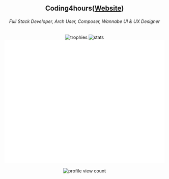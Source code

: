 <div align="center">
  <h2>Coding4hours(<a href="https://coding4hours.is-a.dev">Website</a>)</h2>
  
  <h6>Full Stack Developer, Arch User, Composer, Wannabe UI & UX Designer</h6>
</div>

<div align="center">

![trophies](https://github-readme-stats.vercel.app/api?username=coding4hours&theme=rose_pine&hide_border=true&include_all_commits=true&count_private=true)
![stats](https://nirzak-streak-stats.vercel.app/?user=coding4hours&theme=rose_pine&hide_border=true&card_width=350)
![metrics](/github-metrics.svg)

![profile view count](https://komarev.com/ghpvc/?username=Coding4Hours&style=for-the-badge)

</div>
